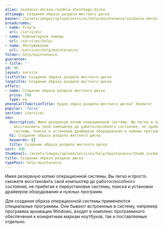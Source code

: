 ```yaml
---
alias: sozdanie-obraza-razdela-zhestkogo-diska
altimage: Создание образа раздела жесткого диска
banner: /assets/images/upload/services/help/maintenance/sozdanie-obraza-razdela-zhestkogo-diska.jpg
breadcrumbs:
- name: Услуги
  url: /services/
- name: Компьютерная помощь
  url: /services/help/
- name: Обслуживание
  url: /services/help/maintenance/
folder: help/maintenance
guarantee:
- title: ''
id: 96
layout: service
listtitle: Создание образа раздела жесткого диска
longtitle: Создание образа раздела жесткого диска
offers:
- name: Создание образа раздела жесткого диска
  price: 700
  type: eq
phoneCallToActionTitle: Нуден образ раздела жесткого диска? Звоните!
popular: 'false'
section: /services
seo:
  description: Имея резервную копию операционной системы, Вы легко и просто сможете
    восстановить свой компьютер до работоспособного состояния, не прибегая к переустановке
    системы, поиска и установки драйверов оборудования и нужных программ.
  h1: Создание образа раздела жесткого диска
  keywords: []
  title: Создание образа раздела жесткого диска
sort: 300
thumbnail: /assets/images/upload/services/help/maintenance/thumb_sozdanie-obraza-razdela-zhestkogo-diska.jpg
title: Создание образа раздела диска
typePost: help-maintenance
---
```

Имея резервную копию операционной системы, Вы легко и просто сможете восстановить свой компьютер до работоспособного состояния, не прибегая к переустановке системы, поиска и установки драйверов оборудования и нужных программ.

Для создания образа операционной системы применяются специальные программы. Они бывают встроенные в систему, например программа архивации Windows, входят в комплекс программного обеспечения к конкретным маркам ноутбуков, так и поставляемые отдельно.

